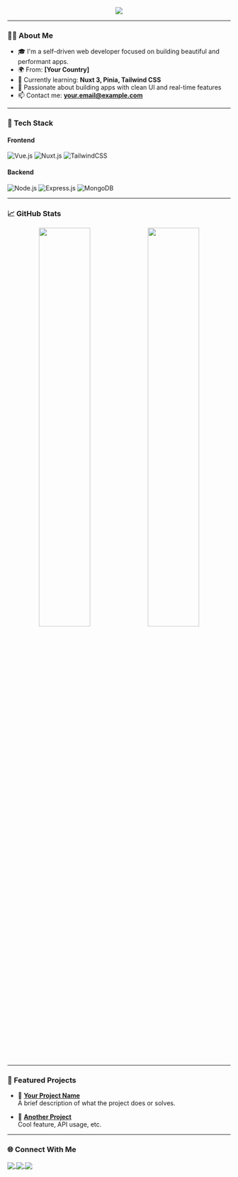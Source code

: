 <!-- Banner -->
<p align="center">
  <img src="https://readme-typing-svg.herokuapp.com?font=Fira+Code&size=24&pause=1000&center=true&vCenter=true&width=440&lines=Hi+%F0%9F%91%8B%2C+I'm+Ali!;A+passionate+Vue.js+%2F+Nuxt+Developer;I+love+building+modern+UIs+%F0%9F%92%BB" />
</p>

---

### 👨‍💻 About Me

- 🎓 I'm a self-driven web developer focused on building beautiful and performant apps.
- 🌍 From: **[Your Country]**
- 🧠 Currently learning: **Nuxt 3, Pinia, Tailwind CSS**
- 🚀 Passionate about building apps with clean UI and real-time features
- 📫 Contact me: **your.email@example.com**

---

### 🚀 Tech Stack

#### Frontend  
![Vue.js](https://img.shields.io/badge/-Vue.js-4FC08D?style=for-the-badge&logo=vue.js&logoColor=white)
![Nuxt.js](https://img.shields.io/badge/-Nuxt.js-00C58E?style=for-the-badge&logo=nuxt.js&logoColor=white)
![TailwindCSS](https://img.shields.io/badge/-Tailwind_CSS-38B2AC?style=for-the-badge&logo=tailwind-css&logoColor=white)

#### Backend  
![Node.js](https://img.shields.io/badge/-Node.js-339933?style=for-the-badge&logo=node.js&logoColor=white)
![Express.js](https://img.shields.io/badge/-Express.js-000000?style=for-the-badge&logo=express&logoColor=white)
![MongoDB](https://img.shields.io/badge/-MongoDB-47A248?style=for-the-badge&logo=mongodb&logoColor=white)

---

### 📈 GitHub Stats

<p align="center">
  <img width="48%" src="https://github-readme-stats.vercel.app/api?username=YOUR_USERNAME&show_icons=true&theme=radical" />
  <img width="48%" src="https://github-readme-streak-stats.herokuapp.com/?user=YOUR_USERNAME&theme=radical" />
</p>

---

### 🧠 Featured Projects

- 🎯 **[Your Project Name](https://github.com/YOUR_USERNAME/project-name)**  
  A brief description of what the project does or solves.

- 🔧 **[Another Project](https://github.com/YOUR_USERNAME/another-project)**  
  Cool feature, API usage, etc.

---

### 🌐 Connect With Me

<p align="left">
  <a href="https://linkedin.com/in/YOUR_USERNAME" target="_blank">
    <img align="center" src="https://img.shields.io/badge/-LinkedIn-0077B5?style=flat-square&logo=Linkedin&logoColor=white" />
  </a>
  <a href="mailto:your.email@example.com">
    <img align="center" src="https://img.shields.io/badge/-Email-D14836?style=flat-square&logo=Gmail&logoColor=white" />
  </a>
  <a href="https://your-website.com">
    <img align="center" src="https://img.shields.io/badge/-Portfolio-000000?style=flat-square&logo=web&logoColor=white" />
  </a>
</p>

